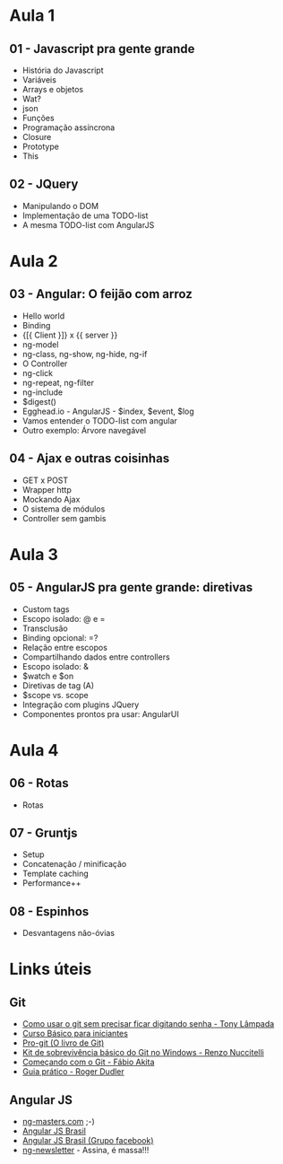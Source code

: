 # Aula 1

## 01 - Javascript pra gente grande

- História do Javascript
- Variáveis
- Arrays e objetos
- Wat?
- json
- Funções
- Programação assíncrona
- Closure
- Prototype
- This

## 02 - JQuery

- Manipulando o DOM
- Implementação de uma TODO-list
- A mesma TODO-list com AngularJS

# Aula 2

## 03 - Angular: O feijão com arroz

- Hello world
- Binding
- {[{ Client }]} x {{ server }}
- ng-model
- ng-class, ng-show, ng-hide, ng-if
- O Controller
- ng-click
- ng-repeat, ng-filter
- ng-include
- $digest()
- Egghead.io - AngularJS - $index, $event, $log
- Vamos entender o TODO-list com angular
- Outro exemplo: Árvore navegável

## 04 - Ajax e outras coisinhas

- GET x POST
- Wrapper http
- Mockando Ajax
- O sistema de módulos
- Controller sem gambis

# Aula 3

## 05 - AngularJS pra gente grande: diretivas

- Custom tags
- Escopo isolado: @ e =
- Transclusão
- Binding opcional: =?
- Relação entre escopos
- Compartilhando dados entre controllers
- Escopo isolado: &
- $watch e $on
- Diretivas de tag (A)
- $scope vs. scope
- Integração com plugins JQuery
- Componentes prontos pra usar: AngularUI

# Aula 4

## 06 - Rotas
* Rotas

## 07 - Gruntjs
* Setup
* Concatenação / minificação
* Template caching
* Performance++

## 08 - Espinhos
* Desvantagens não-óvias

# Links úteis

## Git

* [Como usar o git sem precisar ficar digitando senha - Tony Lâmpada](https://www.youtube.com/edit?video_id=z9dnZMBkMnc)
* [Curso Básico para iniciantes](https://www.youtube.com/playlist?list=PLInBAd9OZCzzHBJjLFZzRl6DgUmOeG3H0)
* [Pro-git (O livro de Git)](https://leanpub.com/pro-git/read)
* [Kit de sobrevivência básico do Git no Windows - Renzo Nuccitelli](https://www.youtube.com/watch?v=Eogmb5FqyZA)
* [Começando com o Git - Fábio Akita](http://www.akitaonrails.com/2010/08/17/screencast-comecando-com-git#.U-VXy3Wx2RR)
* [Guia prático - Roger Dudler](http://rogerdudler.github.io/git-guide/index.pt_BR.html)

## Angular JS

* [ng-masters.com](http://ng-masters.com/) ;-)
* [Angular JS Brasil](http://angularjsbrasil.com.br/)
* [Angular JS Brasil (Grupo facebook)](https://www.facebook.com/groups/angularjsbrasil/)
* [ng-newsletter](http://www.ng-newsletter.com/) - Assina, é massa!!!